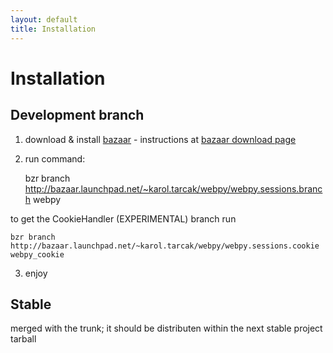 ```yaml
---
layout: default
title: Installation
---
```


# Installation

## Development branch

1) download & install [bazaar](http://bazaar-vcs.org/) - instructions at [bazaar download page](http://bazaar-vcs.org/Download)

2) run command:

    bzr branch http://bazaar.launchpad.net/~karol.tarcak/webpy/webpy.sessions.branch webpy

to get the CookieHandler (EXPERIMENTAL) branch run

    bzr branch http://bazaar.launchpad.net/~karol.tarcak/webpy/webpy.sessions.cookie webpy_cookie

3) enjoy

## Stable
merged with the trunk; it should be distributen within the next stable project tarball